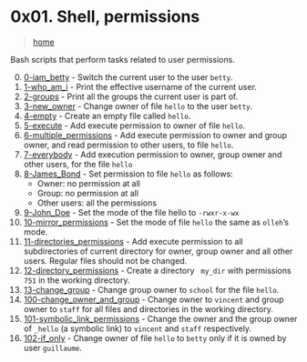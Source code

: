 # 0x01. Shell, permissions

> [home](../README.md)

Bash scripts that perform tasks related to user permissions.

0. [0-iam_betty](./0-iam_betty) - Switch the current user to the user `betty`.
1. [1-who_am_i](./1-who_am_i) - Print the effective username of the current
   user.
2. [2-groups](./2-groups) - Print all the groups the current user is part of.
3. [3-new_owner](./3-new_owner) - Change owner of file `hello` to the user
   `betty`.
4. [4-empty](./4-empty) - Create an empty file called `hello`.
5. [5-execute](./5-execute) - Add execute permission to owner of file `hello`.
6. [6-multiple_permissions](./6-multiple_permissions) - Add execute permission
   to owner and group owner, and read permission to other users, to file
   `hello`.
7. [7-everybody](./7-everybody) - Add execution permission to owner, group owner
   and other users, for the file `hello`
8. [8-James_Bond](./8-James_Bond) - Set permission to file `hello` as follows:
   - Owner: no permission at all
   - Group: no permission at all
   - Other users: all the permissions
9. [9-John_Doe](./9-John_Doe) - Set the mode of the file hello to `-rwxr-x-wx`
10. [10-mirror_permissions](./10-mirror_permissions) - Set the mode of file
    `hello` the same as `olleh`’s mode.
11. [11-directories_permissions](./11-directories_permissions) - Add execute
    permission to all subdirectories of current directory for owner, group owner
    and all other users. Regular files should not be changed.
12. [12-directory_permissions](./12-directory_permissions) - Create a directory
    ` my_dir` with permissions `751` in the working directory.
13. [13-change_group](./13-change_group) - Change group owner to `school` for
    the file `hello`.
14. [100-change_owner_and_group](./100-change_owner_and_group) - Change  owner
    to `vincent` and group owner to `staff` for all files and directories in
    the working directory.
15. [101-symbolic_link_permissions](./101-symbolic_link_permissions) - Change
    the owner and the group owner of `_hello` (a symbolic link) to `vincent`
    and `staff` respectively.
16. [102-if_only](./102-if_only) - Change owner of file `hello` to `betty`
    only if it is owned by user `guillaume`.

